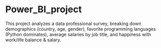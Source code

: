 # Power_BI_project
This project analyzes a data professional survey, breaking down demographics (country, age, gender), favorite programming languages (Python dominates), average salaries by job title, and happiness with work/life balance &amp; salary.

